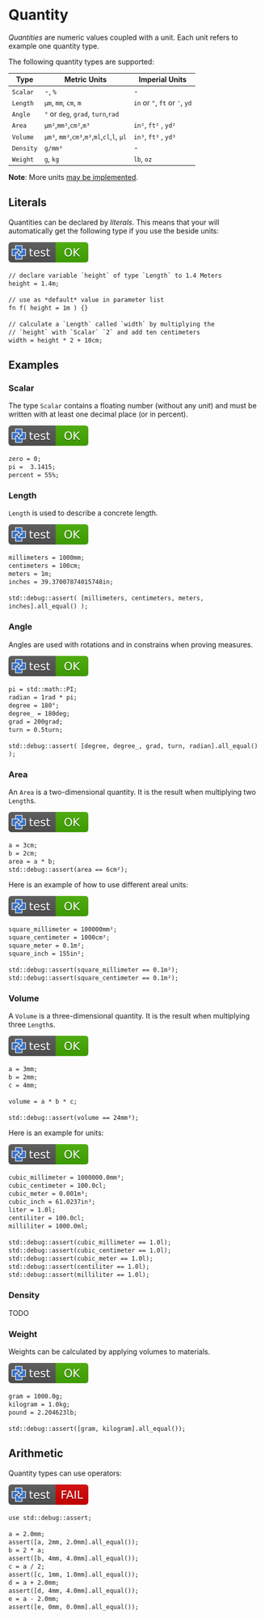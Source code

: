 # Quantity

*Quantities* are numeric values coupled with a unit.
Each unit refers to example one quantity type.

The following quantity types are supported:

| Type      | Metric Units                                | Imperial Units                 |
| --------- | ------------------------------------------- | ------------------------------ |
| `Scalar`  | -, `%`                                      | -                              |
| `Length`  | `µm`, `mm`, `cm`, `m`                       | `in` or `"`, `ft` or `'`, `yd` |
| `Angle`   | `°` or `deg`, `grad`, `turn`,`rad`          |                                |
| `Area`    | `µm²`,`mm²`,`cm²`,`m³`                      | `in²`, `ft²` , `yd²`           |
| `Volume`  | `µm³`, `mm³`,`cm³`,`m³`,`ml`,`cl`,`l`, `µl` | `in³`, `ft³` , `yd³`           |
| `Density` | `g/mm³`                                     | -                              |
| `Weight`  | `g`, `kg`                                   | `lb`, `oz`                     |

**Note**: More units [may be implemented](https://github.com/Rustfahrtagentur/microcad/issues/76).

## Literals

Quantities can be declared by *literals*.
This means that your will automatically get the following type if you use the beside units:

[![test](.test/quantity_types_number_literals.svg)](.test/quantity_types_number_literals.log)

```µcad,quantity_types_number_literals
// declare variable `height` of type `Length` to 1.4 Meters
height = 1.4m;

// use as *default* value in parameter list
fn f( height = 1m ) {}

// calculate a `Length` called `width` by multiplying the
// `height` with `Scalar` `2` and add ten centimeters
width = height * 2 + 10cm;
```

## Examples

### Scalar

The type `Scalar` contains a floating number (without any *unit*) and must be written with at least one decimal place (or in percent).

[![test](.test/types_quantity_scalar.svg)](.test/types_quantity_scalar.log)

```µcad,types_quantity_scalar
zero = 0;
pi =  3.1415;
percent = 55%;
```

### Length

`Length` is used to describe a concrete length.

[![test](.test/types_quantity_length.svg)](.test/types_quantity_length.log)

```µcad,types_quantity_length
millimeters = 1000mm;
centimeters = 100cm;
meters = 1m;
inches = 39.37007874015748in;

std::debug::assert( [millimeters, centimeters, meters, inches].all_equal() );
```

### Angle

Angles are used with rotations and in constrains when proving measures.

[![test](.test/types_quantity_angle.svg)](.test/types_quantity_angle.log)

```µcad,types_quantity_angle
pi = std::math::PI;
radian = 1rad * pi;
degree = 180°;
degree_ = 180deg;
grad = 200grad;
turn = 0.5turn;

std::debug::assert( [degree, degree_, grad, turn, radian].all_equal() );
```

### Area

An `Area` is a two-dimensional quantity. It is the result when multiplying two `Length`s.

[![test](.test/types_quantity_area.svg)](.test/types_quantity_area.log)

```µcad,types_quantity_area
a = 3cm;
b = 2cm;
area = a * b;
std::debug::assert(area == 6cm²);
```

Here is an example of how to use different areal units:

[![test](.test/types_quantity_area_units.svg)](.test/types_quantity_area_units.log)

```µcad,types_quantity_area_units
square_millimeter = 100000mm²;
square_centimeter = 1000cm²;
square_meter = 0.1m²;
square_inch = 155in²;

std::debug::assert(square_millimeter == 0.1m²);
std::debug::assert(square_centimeter == 0.1m²);
```

### Volume

A `Volume` is a three-dimensional quantity. It is the result when multiplying three `Length`s.

[![test](.test/types_quantity_volume.svg)](.test/types_quantity_volume.log)

```µcad,types_quantity_volume
a = 3mm;
b = 2mm;
c = 4mm;

volume = a * b * c;

std::debug::assert(volume == 24mm³);
```

Here is an example for units:

[![test](.test/types_quantity_volume_units.svg)](.test/types_quantity_volume_units.log)

```µcad,types_quantity_volume_units
cubic_millimeter = 1000000.0mm³;
cubic_centimeter = 100.0cl;
cubic_meter = 0.001m³;
cubic_inch = 61.0237in³;
liter = 1.0l;
centiliter = 100.0cl;
milliliter = 1000.0ml;

std::debug::assert(cubic_millimeter == 1.0l);
std::debug::assert(cubic_centimeter == 1.0l);
std::debug::assert(cubic_meter == 1.0l);
std::debug::assert(centiliter == 1.0l);
std::debug::assert(milliliter == 1.0l);
```

### Density

TODO

### Weight

Weights can be calculated by applying volumes to materials.

[![test](.test/types_quantity_weight.svg)](.test/types_quantity_weight.log)

```µcad,types_quantity_weight
gram = 1000.0g;
kilogram = 1.0kg;
pound = 2.204623lb;

std::debug::assert([gram, kilogram].all_equal());
```

## Arithmetic

Quantity types can use operators:

[![test](.test/types_quantity_arithmetic.svg)](.test/types_quantity_arithmetic.log)

```µcad,types_quantity_arithmetic
use std::debug::assert;

a = 2.0mm;
assert([a, 2mm, 2.0mm].all_equal());
b = 2 * a;
assert([b, 4mm, 4.0mm].all_equal());
c = a / 2;
assert([c, 1mm, 1.0mm].all_equal());
d = a + 2.0mm;
assert([d, 4mm, 4.0mm].all_equal());
e = a - 2.0mm;
assert([e, 0mm, 0.0mm].all_equal());
```
